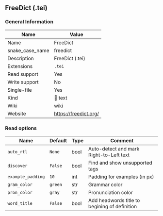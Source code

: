 
## FreeDict (.tei) ##

### General Information ###
Name | Value
---- | -------
Name | FreeDict
snake_case_name | freedict
Description | FreeDict (.tei)
Extensions | `.tei`
Read support | Yes
Write support | No
Single-file | Yes
Kind | 📝 text
Wiki | [wiki](https://github.com/freedict/fd-dictionaries/wiki)
Website | https://freedict.org/


### Read options ###
Name | Default | Type | Comment
---- | ------- | ---- | -------
`auto_rtl` | `None` | bool | Auto-detect and mark Right-to-Left text
`discover` | `False` | bool | Find and show unsupported tags
`example_padding` | `10` | int | Padding for examples (in px)
`gram_color` | `green` | str | Grammar color
`pron_color` | `gray` | str | Pronunciation color
`word_title` | `False` | bool | Add headwords title to begining of definition

